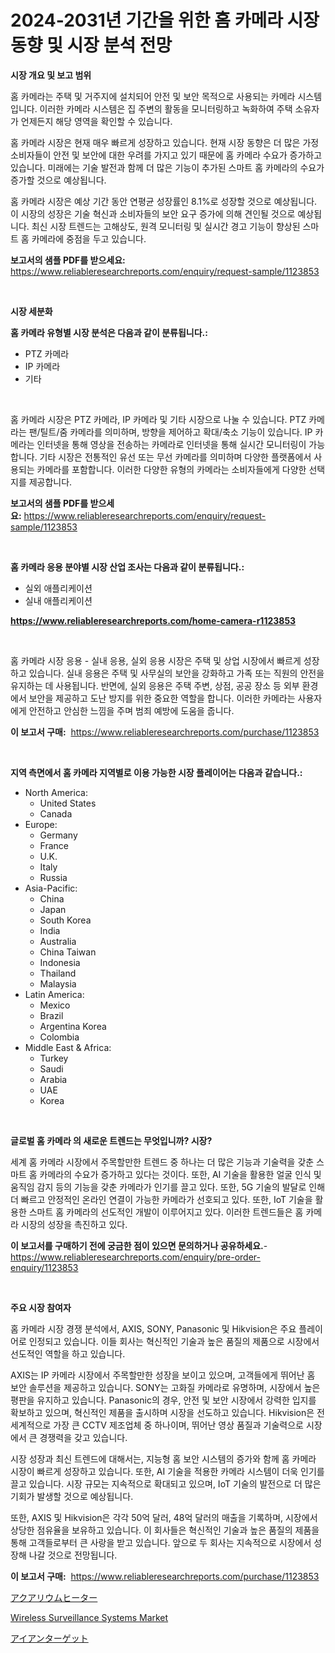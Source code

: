 <p><h1>2024-2031년 기간을 위한 홈 카메라 시장 동향 및 시장 분석 전망</h1></p><p><strong>시장 개요 및 보고 범위</strong></p>
<p><p>홈 카메라는 주택 및 거주지에 설치되어 안전 및 보안 목적으로 사용되는 카메라 시스템입니다. 이러한 카메라 시스템은 집 주변의 활동을 모니터링하고 녹화하여 주택 소유자가 언제든지 해당 영역을 확인할 수 있습니다.</p><p>홈 카메라 시장은 현재 매우 빠르게 성장하고 있습니다. 현재 시장 동향은 더 많은 가정 소비자들이 안전 및 보안에 대한 우려를 가지고 있기 때문에 홈 카메라 수요가 증가하고 있습니다. 미래에는 기술 발전과 함께 더 많은 기능이 추가된 스마트 홈 카메라의 수요가 증가할 것으로 예상됩니다.</p><p>홈 카메라 시장은 예상 기간 동안 연평균 성장률인 8.1%로 성장할 것으로 예상됩니다. 이 시장의 성장은 기술 혁신과 소비자들의 보안 요구 증가에 의해 견인될 것으로 예상됩니다. 최신 시장 트렌드는 고해상도, 원격 모니터링 및 실시간 경고 기능이 향상된 스마트 홈 카메라에 중점을 두고 있습니다.</p></p>
<p><strong>보고서의 샘플 PDF를 받으세요:</strong> <a href="https://www.reliableresearchreports.com/enquiry/request-sample/1123853">https://www.reliableresearchreports.com/enquiry/request-sample/1123853</a></p>
<p>&nbsp;</p>
<p><strong>시장 세분화</strong></p>
<p><strong>홈 카메라 유형별 시장 분석은 다음과 같이 분류됩니다.:</strong></p>
<p><ul><li>PTZ 카메라</li><li>IP 카메라</li><li>기타</li></ul></p>
<p>&nbsp;</p>
<p><p>홈 카메라 시장은 PTZ 카메라, IP 카메라 및 기타 시장으로 나눌 수 있습니다. PTZ 카메라는 팬/틸트/줌 카메라를 의미하며, 방향을 제어하고 확대/축소 기능이 있습니다. IP 카메라는 인터넷을 통해 영상을 전송하는 카메라로 인터넷을 통해 실시간 모니터링이 가능합니다. 기타 시장은 전통적인 유선 또는 무선 카메라를 의미하며 다양한 플랫폼에서 사용되는 카메라를 포함합니다. 이러한 다양한 유형의 카메라는 소비자들에게 다양한 선택지를 제공합니다.</p></p>
<p><strong>보고서의 샘플 PDF를 받으세요:</strong>&nbsp;<a href="https://www.reliableresearchreports.com/enquiry/request-sample/1123853">https://www.reliableresearchreports.com/enquiry/request-sample/1123853</a></p>
<p>&nbsp;</p>
<p><strong> 홈 카메라 응용 분야별 시장 산업 조사는 다음과 같이 분류됩니다.:</strong></p>
<p><ul><li>실외 애플리케이션</li><li>실내 애플리케이션</li></ul></p>
<p><strong><a href="https://www.reliableresearchreports.com/home-camera-r1123853">https://www.reliableresearchreports.com/home-camera-r1123853</a></strong></p>
<p>&nbsp;</p>
<p><p>홈 카메라 시장 응용 - 실내 응용, 실외 응용 시장은 주택 및 상업 시장에서 빠르게 성장하고 있습니다. 실내 응용은 주택 및 사무실의 보안을 강화하고 가족 또는 직원의 안전을 유지하는 데 사용됩니다. 반면에, 실외 응용은 주택 주변, 상점, 공공 장소 등 외부 환경에서 보안을 제공하고 도난 방지를 위한 중요한 역할을 합니다. 이러한 카메라는 사용자에게 안전하고 안심한 느낌을 주며 범죄 예방에 도움을 줍니다.</p></p>
<p><strong>이 보고서 구매:</strong>&nbsp; <a href="https://www.reliableresearchreports.com/purchase/1123853">https://www.reliableresearchreports.com/purchase/1123853</a></p>
<p>&nbsp;</p>
<p><strong>지역 측면에서 홈 카메라 지역별로 이용 가능한 시장 플레이어는 다음과 같습니다.:</strong></p>
<p><ul>
    <li>
        North America:
        <ul>
            <li>United States</li>
            <li>Canada</li>
        </ul>
    </li>
    <li>
        Europe:
        <ul>
            <li>Germany</li>
            <li>France</li>
            <li>U.K.</li>
            <li>Italy</li>
            <li>Russia</li>
        </ul>
    </li>
    <li>
        Asia-Pacific:
        <ul>
            <li>China</li>
            <li>Japan</li>
            <li>South Korea</li>
            <li>India</li>
            <li>Australia</li>
            <li>China Taiwan</li>
            <li>Indonesia</li>
            <li>Thailand</li>
            <li>Malaysia</li>
        </ul>
    </li>
    <li>
        Latin America:
        <ul>
            <li>Mexico</li>
            <li>Brazil</li>
            <li>Argentina Korea</li>
            <li>Colombia</li>
        </ul>
    </li>
    <li>
        Middle East & Africa:
        <ul>
            <li>Turkey</li>
            <li>Saudi</li>
            <li>Arabia</li>
            <li>UAE</li>
            <li>Korea</li>
        </ul>
    </li>
    </ul></p>
<p>&nbsp;</p>
<p><strong>글로벌 홈 카메라 의 새로운 트렌드는 무엇입니까? 시장?</strong></p>
<p><p>세계 홈 카메라 시장에서 주목할만한 트렌드 중 하나는 더 많은 기능과 기술력을 갖춘 스마트 홈 카메라의 수요가 증가하고 있다는 것이다. 또한, AI 기술을 활용한 얼굴 인식 및 움직임 감지 등의 기능을 갖춘 카메라가 인기를 끌고 있다. 또한, 5G 기술의 발달로 인해 더 빠르고 안정적인 온라인 연결이 가능한 카메라가 선호되고 있다. 또한, IoT 기술을 활용한 스마트 홈 카메라의 선도적인 개발이 이루어지고 있다. 이러한 트렌드들은 홈 카메라 시장의 성장을 촉진하고 있다.</p></p>
<p><strong>이 보고서를 구매하기 전에 궁금한 점이 있으면 문의하거나 공유하세요.</strong>- <a href="https://www.reliableresearchreports.com/enquiry/pre-order-enquiry/1123853">https://www.reliableresearchreports.com/enquiry/pre-order-enquiry/1123853</a></p>
<p>&nbsp;</p>
<p><strong>주요 시장 참여자</strong></p>
<p><p>홈 카메라 시장 경쟁 분석에서, AXIS, SONY, Panasonic 및 Hikvision은 주요 플레이어로 인정되고 있습니다. 이들 회사는 혁신적인 기술과 높은 품질의 제품으로 시장에서 선도적인 역할을 하고 있습니다.</p><p>AXIS는 IP 카메라 시장에서 주목할만한 성장을 보이고 있으며, 고객들에게 뛰어난 홈 보안 솔루션을 제공하고 있습니다. SONY는 고화질 카메라로 유명하며, 시장에서 높은 평판을 유지하고 있습니다. Panasonic의 경우, 안전 및 보안 시장에서 강력한 입지를 확보하고 있으며, 혁신적인 제품을 출시하며 시장을 선도하고 있습니다. Hikvision은 전세계적으로 가장 큰 CCTV 제조업체 중 하나이며, 뛰어난 영상 품질과 기술력으로 시장에서 큰 경쟁력을 갖고 있습니다.</p><p>시장 성장과 최신 트렌드에 대해서는, 지능형 홈 보안 시스템의 증가와 함께 홈 카메라 시장이 빠르게 성장하고 있습니다. 또한, AI 기술을 적용한 카메라 시스템이 더욱 인기를 끌고 있습니다. 시장 규모는 지속적으로 확대되고 있으며, IoT 기술의 발전으로 더 많은 기회가 발생할 것으로 예상됩니다.</p><p>또한, AXIS 및 Hikvision은 각각 50억 달러, 48억 달러의 매출을 기록하며, 시장에서 상당한 점유율을 보유하고 있습니다. 이 회사들은 혁신적인 기술과 높은 품질의 제품을 통해 고객들로부터 큰 사랑을 받고 있습니다. 앞으로 두 회사는 지속적으로 시장에서 성장해 나갈 것으로 전망됩니다.</p></p>
<p><strong>이 보고서 구매:</strong>&nbsp;&nbsp;<a href="https://www.reliableresearchreports.com/purchase/1123853">https://www.reliableresearchreports.com/purchase/1123853</a></p>
<p><p><a href="https://medium.com/@aaronanfotrrd897367/%E6%B0%B4%E6%97%8F%E9%A4%A8%E3%83%92%E3%83%BC%E3%82%BF%E3%83%BC%E3%83%9E%E3%83%BC%E3%82%B1%E3%83%83%E3%83%88%E3%81%AE%E8%A6%8F%E6%A8%A1-%E5%B8%82%E5%A0%B4%E5%B1%95%E6%9C%9B%E3%81%A8%E5%B8%82%E5%A0%B4%E4%BA%88%E6%B8%AC-2024%E5%B9%B4%E3%81%8B%E3%82%892031%E5%B9%B4-d03e16e4e7d6">アクアリウムヒーター</a></p><p><a href="https://medium.com/@xkaywildex/wireless-surveillance-systems-market-size-market-outlook-and-market-forecast-2024-to-2031-f891ac694642">Wireless Surveillance Systems Market</a></p><p><a href="https://medium.com/@christiandickens2005/%E9%89%84%E3%81%AE%E6%A8%99%E7%9A%84%E5%B8%82%E5%A0%B4%E8%A6%8F%E6%A8%A1-cagr-%E3%83%88%E3%83%AC%E3%83%B3%E3%83%89-2024-2030-b1499b6c2b8b">アイアンターゲット</a></p></p>
